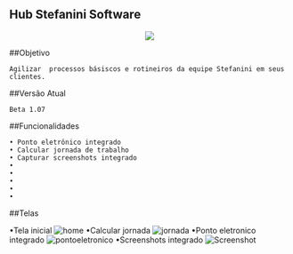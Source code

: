 ## Hub Stefanini Software

<p align="center">
  <img src="https://user-images.githubusercontent.com/36079471/66045043-4e1ca300-e4f9-11e9-9eae-1d7deee94b69.png">
</p>

##Objetivo  
```
Agilizar  processos básiscos e rotineiros da equipe Stefanini em seus clientes.
```
##Versão Atual
```
Beta 1.07
```
##Funcionalidades
```
• Ponto eletrônico integrado
• Calcular jornada de trabalho
• Capturar screenshots integrado
•
•
•
•
•
```

##Telas

•Tela inicial
![home](https://user-images.githubusercontent.com/36079471/66045009-380ee280-e4f9-11e9-87ab-efaff1783458.PNG)
•Calcular jornada
![jornada](https://user-images.githubusercontent.com/36079471/66045011-380ee280-e4f9-11e9-96eb-83babb976ad3.PNG)
•Ponto eletronico integrado
![pontoeletronico](https://user-images.githubusercontent.com/36079471/66045012-380ee280-e4f9-11e9-830b-175a95e1d866.PNG)
•Screenshots integrado
![Screenshot](https://user-images.githubusercontent.com/36079471/66045007-380ee280-e4f9-11e9-8299-7418573f7487.PNG)




